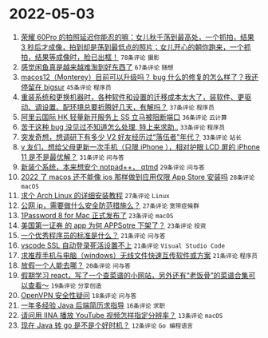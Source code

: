 # 2022-05-03

1. [荣耀 60Pro 的拍照延迟你能忍的嘛：女儿秋千荡到最高处，一个抓拍，结果 3 秒后才成像，拍到却是荡到最低点的照片；女儿开心的朝你跑来，一个抓拍，结果等成像时，脸已出框！](https://www.v2ex.com/t/850593) `78条评论` `摄影`
1. [感觉闲鱼真是越来越难淘到好东西了](https://www.v2ex.com/t/850590) `67条评论` `随想`
1. [macos12（Monterey）目前可以升级吗？ bug 什么的修复的怎么样了？我还停留在 bigsur](https://www.v2ex.com/t/850584) `45条评论` `程序员`
1. [重装系统和更换机器时，各种软件和设置的迁移成本太大了，装软件、更驱动、调设置、配环境总要折腾好几天，有解吗？](https://www.v2ex.com/t/850659) `37条评论` `程序员`
1. [阿里云国际 HK 轻量新开服务上 SS 立马被阻断端口](https://www.v2ex.com/t/850663) `36条评论` `云计算`
1. [苦于这种 bug 没见过不知道怎么处理, 特上来求助..](https://www.v2ex.com/t/850619) `33条评论` `程序员`
1. [突发奇想，想调研下有多少 V2 好友经历过“落伍者”年代？](https://www.v2ex.com/t/850635) `33条评论` `站长`
1. [v 友们，想给父母更新一次手机（只限 iPhone ），相对护眼 LCD 屏的 iPhone 11 是不是最优解？](https://www.v2ex.com/t/850664) `31条评论` `问与答`
1. [新装个系统，本来想安个 notpad++， qtmd](https://www.v2ex.com/t/850657) `29条评论` `问与答`
1. [2022 了 macos 还不能像 ios 那样做到应用仅限 App Store 安装吗](https://www.v2ex.com/t/850676) `28条评论` `macOS`
1. [求个 Arch Linux 的详细安装教程](https://www.v2ex.com/t/850666) `27条评论` `Linux`
1. [公网 ip，需要做什么安全防范措施么？](https://www.v2ex.com/t/850616) `27条评论` `宽带症候群`
1. [1Password 8 for Mac 正式发布了](https://www.v2ex.com/t/850700) `23条评论` `macOS`
1. [美国第一证券 的 app 为何 APPSotre 下架了？](https://www.v2ex.com/t/850588) `23条评论` `投资`
1. [一个优秀程序员的标准是什么？](https://www.v2ex.com/t/850683) `21条评论` `问与答`
1. [vscode SSL 自动登录死活设置不上](https://www.v2ex.com/t/850638) `21条评论` `Visual Studio Code`
1. [求推荐手机与电脑（windows）无线文件快速互传软件或方案](https://www.v2ex.com/t/850625) `21条评论` `程序员`
1. [放假一个人能去哪？](https://www.v2ex.com/t/850640) `20条评论` `问与答`
1. [假期学习 react，写了一个查菜谱的小网站，另外还有“老饭骨”的菜谱合集可以查看～](https://www.v2ex.com/t/850677) `19条评论` `分享创造`
1. [OpenVPN 安全性疑问](https://www.v2ex.com/t/850674) `18条评论` `问与答`
1. [一年多经验 Java 后端简历求指导](https://www.v2ex.com/t/850682) `16条评论` `求职`
1. [请问用 IINA 播放 YouTube 视频怎样指定分辨率？](https://www.v2ex.com/t/850594) `13条评论` `macOS`
1. [现在 Java 转 go 是不是个好时机？](https://www.v2ex.com/t/850704) `12条评论` `Go 编程语言`
